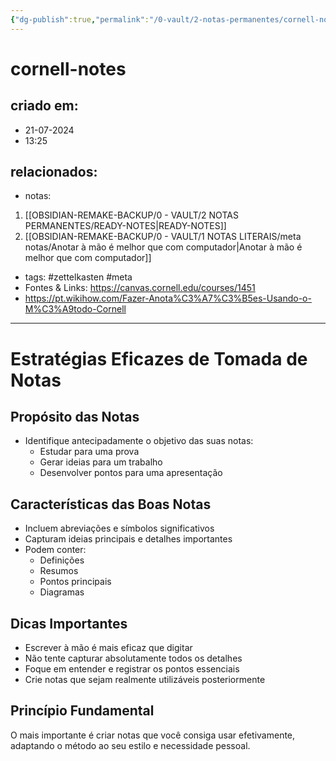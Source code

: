 ```yaml
---
{"dg-publish":true,"permalink":"/0-vault/2-notas-permanentes/cornell-notes/","tags":["zettelkasten","meta"],"dgHomeLink":true,"dgShowLocalGraph":true,"dgShowFileTree":true,"noteIcon":""}
---
```


# cornell-notes

## criado em: 
- 21-07-2024
- 13:25
## relacionados:
- notas:
1. [[OBSIDIAN-REMAKE-BACKUP/0 - VAULT/2 NOTAS PERMANENTES/READY-NOTES\|READY-NOTES]]
2. [[OBSIDIAN-REMAKE-BACKUP/0 - VAULT/1 NOTAS LITERAIS/meta notas/Anotar à mão é melhor que com computador\|Anotar à mão é melhor que com computador]]
- tags: #zettelkasten #meta  
- Fontes & Links: https://canvas.cornell.edu/courses/1451
- https://pt.wikihow.com/Fazer-Anota%C3%A7%C3%B5es-Usando-o-M%C3%A9todo-Cornell
---

# Estratégias Eficazes de Tomada de Notas

## Propósito das Notas
- Identifique antecipadamente o objetivo das suas notas:
  - Estudar para uma prova
  - Gerar ideias para um trabalho
  - Desenvolver pontos para uma apresentação

## Características das Boas Notas
- Incluem abreviações e símbolos significativos
- Capturam ideias principais e detalhes importantes
- Podem conter:
  - Definições
  - Resumos
  - Pontos principais
  - Diagramas

## Dicas Importantes
- Escrever à mão é mais eficaz que digitar
- Não tente capturar absolutamente todos os detalhes
- Foque em entender e registrar os pontos essenciais
- Crie notas que sejam realmente utilizáveis posteriormente

## Princípio Fundamental
O mais importante é criar notas que você consiga usar efetivamente, adaptando o método ao seu estilo e necessidade pessoal.